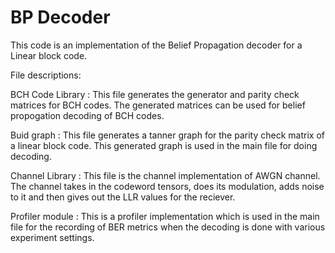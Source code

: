 # BP Decoder

This code is an implementation of the Belief Propagation decoder for a Linear block code. 

File descriptions:

BCH Code Library : This file generates the generator and parity check matrices for BCH codes. The generated matrices can be used for belief propogation decoding of BCH codes.

Buid graph       : This file generates a tanner graph for the parity check matrix of a linear block code. This generated graph is used in the main file for doing decoding.

Channel Library  : This file is the channel implementation of AWGN channel. The channel takes in the codeword tensors, does its modulation, adds noise to it and then gives out the LLR values for the reciever.

Profiler module  : This is a profiler implementation which is used in the main file for the recording of BER metrics when the decoding is done with various experiment settings.

